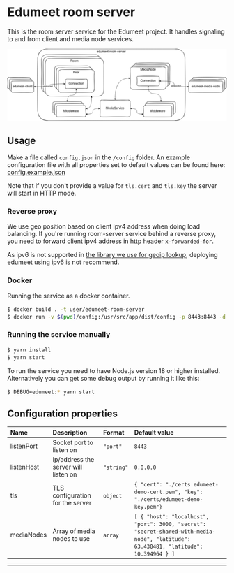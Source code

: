 # Edumeet room server

This is the room server service for the Edumeet project.
It handles signaling to and from client and media node services.

![](img/edumeet-room-server.drawio.png)

## Usage

Make a file called `config.json` in the `/config` folder. An example configuration file with all properties set to default values can be found here:
[config.example.json](config/config.example.json)

Note that if you don't provide a value for `tls.cert` and `tls.key` the server will start in HTTP mode.

### Reverse proxy
We use geo position based on client ipv4 address when doing load balancing.
If you're running room-server service behind a reverse proxy, you need to forward client ipv4 address in http header `x-forwarded-for`.

As ipv6 is not supported in [the library we use for geoip lookup](https://github.com/geoip-lite/node-geoip), deploying edumeet using ipv6 is not recommend.

### Docker

Running the service as a docker container.

```bash
$ docker build . -t user/edumeet-room-server
$ docker run -v $(pwd)/config:/usr/src/app/dist/config -p 8443:8443 -d user/edumeet-room-server
```

### Running the service manually

```bash
$ yarn install
$ yarn start
```

To run the service you need to have Node.js version 18 or higher installed. Alternatively you can get some debug output by running it like this:

```bash
$ DEBUG=edumeet:* yarn start
```

## Configuration properties

| Name | Description | Format | Default value |
| :--- | :---------- | :----- | :------------ |
| listenPort | Socket port to listen on | `"port"` | ``8443`` |
| listenHost | Ip/address the server will listen on | `"string"` | ``0.0.0.0``
| tls | TLS configuration for the server | `object` | ``{ "cert": "./certs edumeet-demo-cert.pem", "key": "./certs/edumeet-demo-key.pem"}`` |
| mediaNodes | Array of media nodes to use | `array` | ``[ { "host": "localhost", "port": 3000, "secret": "secret-shared-with-media-node", "latitude": 63.430481, "latitude": 10.394964 } ]`` |
---
